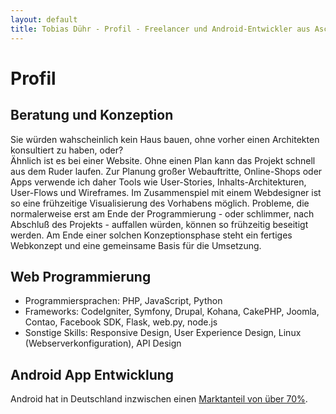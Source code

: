 ```yaml
---
layout: default
title: Tobias Dühr - Profil - Freelancer und Android-Entwickler aus Aschaffenburg
---
```


# Profil

## Beratung und Konzeption

Sie würden wahscheinlich kein Haus bauen, ohne vorher einen Architekten konsultiert zu haben, oder?  
Ähnlich ist es bei einer Website. Ohne einen Plan kann das Projekt schnell aus dem Ruder laufen.
Zur Planung großer Webauftritte, Online-Shops oder Apps verwende ich daher Tools wie User-Stories, Inhalts-Architekturen, User-Flows und Wireframes. Im Zusammenspiel mit einem Webdesigner ist so eine frühzeitige Visualisierung des Vorhabens möglich. Probleme, die normalerweise erst am Ende der Programmierung - oder schlimmer, nach Abschluß des Projekts - auffallen würden, können so frühzeitig beseitigt werden. Am Ende einer solchen Konzeptionsphase steht ein fertiges Webkonzept und eine gemeinsame Basis für die Umsetzung.

## Web Programmierung

- Programmiersprachen: PHP, JavaScript, Python
- Frameworks: CodeIgniter, Symfony, Drupal, Kohana, CakePHP, Joomla, Contao, Facebook SDK, Flask, web.py, node.js
- Sonstige Skills: Responsive Design, User Experience Design, Linux (Webserverkonfiguration), API Design

## Android App Entwicklung

Android hat in Deutschland inzwischen einen <a href="http://www.emarketer.com/Article/Germany-Europes-Biggest-Android-Market/1009883" target="_blank">Marktanteil von über 70%</a>. 

